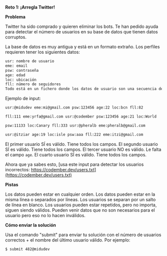 **Reto 1: ¡Arregla Twitter!**

**Problema**

Twitter ha sido comprado y quieren eliminar los bots. Te han pedido ayuda para detectar el número de usuarios en su base de datos que tienen datos corruptos.

La base de datos es muy antigua y está en un formato extraño. Los perfiles requieren tener los siguientes datos:

```bash
usr: nombre de usuario
eme: email
psw: contraseña
age: edad
loc: ubicación
fll: número de seguidores
Todo está en un fichero donde los datos de usuario son una secuencia de pares `key:value`, que pueden estar en la misma línea o separado por líneas, y cada usuario está separado por un salto de línea. ¡Ojo porque puede estar todo desordenado!
```

Ejemplo de input:

```bash
usr:@midudev eme:mi@gmail.com psw:123456 age:22 loc:bcn fll:82
```

```bash
fll:111 eme:yrfa@gmail.com usr:@codember psw:123456 age:21 loc:World
```

```bash
psw:11133 loc:Canary fll:333 usr:@pheralb eme:pheralb@gmail.com
```

```bash
usr:@itziar age:19 loc:isle psw:aaa fll:222 eme:itzi@gmail.com
```

El primer usuario SÍ es válido. Tiene todos los campos.
El segundo usuario SÍ es válido. Tiene todos los campos.
El tercer usuario NO es válido. Le falta el campo `age`.
El cuarto usuario SÍ es válido. Tiene todos los campos.

Ahora que ya sabes esto, [usa este input para detectar los usuarios incorrectos: https://codember.dev/users.txt](https://codember.dev/users.txt)

**Pistas**

Los datos pueden estar en cualquier orden.
Los datos pueden estar en la misma línea o separados por líneas.
Los usuarios se separan por un salto de línea en blanco.
Los usuarios pueden estar repetidos, pero no importa, siguen siendo válidos.
Pueden venir datos que no son necesarios para el usuario pero eso no lo hacen inválidos.

**Cómo enviar la solución**

Usa el comando "submit" para enviar tu solución con el número de usuarios correctos + el nombre del último usuario válido. Por ejemplo:

```bash
$ submit 482@midudev
```